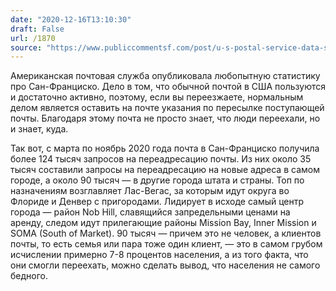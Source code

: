 ```yaml
---
date: "2020-12-16T13:10:30"
draft: False
url: /1870
source: "https://www.publiccommentsf.com/post/u-s-postal-service-data-suggests-significant-population-decline-in-san-francisco"
---
```


Американская почтовая служба опубликовала любопытную статистику про Сан-Франциско. Дело в том, что обычной почтой в США пользуются и достаточно активно, поэтому, если вы переезжаете, нормальным делом является оставить на почте указания по пересылке поступающей почты. Благодаря этому почта не просто знает, что люди переехали, но и знает, куда.

Так вот, с марта по ноябрь 2020 года почта в Сан-Франциско получила более 124 тысяч запросов на переадресацию почты. Из них около 35 тысяч составили запросы на переадресацию на новые адреса в самом городе, а около 90 тысяч — в другие города штата и страны. Топ по назначениям возглавляет Лас-Вегас, за которым идут округа во Флориде и Денвер с пригородами. Лидирует в исходе самый центр города — район Nob Hill, славящийся запредельными ценами на аренду, следом идут прилегающие районы Mission Bay, Inner Mission и SOMA (South of Market). 90 тысяч — причем это не человек, а клиентов почты, то есть семья или пара тоже один клиент, — это в самом грубом исчислении примерно 7-8 процентов населения, а из того факта, что они смогли переехать, можно сделать вывод, что населения не самого бедного.
